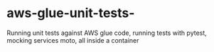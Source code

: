 # aws-glue-unit-tests-
Running unit tests against AWS glue code, running tests with pytest, mocking services moto, all inside a container
